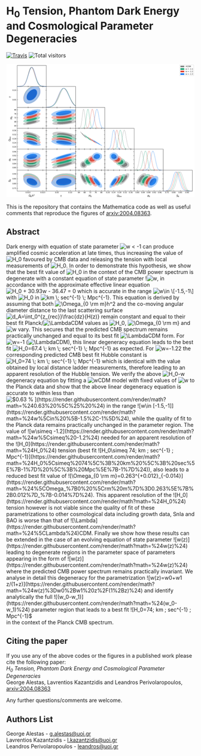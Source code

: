 # H<sub>0</sub> Tension, Phantom Dark Energy and Cosmological Parameter Degeneracies

[![Travis](https://img.shields.io/badge/language-Mathematica-green.svg)]()
![Total visitors](https://visitor-badge.glitch.me/badge?page_id=page.id=GeorgeAlestas.H0_Tension_Data)

<p align="center">
<img src="preview.png" width="900" title="preview" />
</p>

This is the repository that contains the Mathematica code as well as useful comments that reproduce the figures of [arxiv:2004.08363](https://arxiv.org/pdf/2004.08363.pdf).

## Abstract 
Dark energy with equation of state parameter ![$w < -1$](https://render.githubusercontent.com/render/math?math=%24w%20%3C%20-1%24) can produce amplified cosmic acceleration at late times, thus increasing the value of ![$H_0$](https://render.githubusercontent.com/render/math?math=%24H_0%24) favoured by CMB data and releasing the tension with local measurements of ![$H_0$](https://render.githubusercontent.com/render/math?math=%24H_0%24). In order to demonstrate this hypothesis, we show that the best fit value of ![$H_0$](https://render.githubusercontent.com/render/math?math=%24H_0%24) in the context of the CMB power spectrum is degenerate with a constant equation of state parameter !![$w$](https://render.githubusercontent.com/render/math?math=%24w%24),  in accordance with the approximate effective linear equation ![$H_0 + 30.93w - 36.47 = 0$](https://render.githubusercontent.com/render/math?math=%24H_0%20%2B%2030.93w%20-%2036.47%20%3D%200%24) which is accurate in the range ![$w\in \[-1.5,-1\]$](https://render.githubusercontent.com/render/math?math=%24w%5Cin%20%5B-1.5%2C-1%5D%24) with ![$H_0$](https://render.githubusercontent.com/render/math?math=%24H_0%24) in ![$km \; sec^{-1} \; Mpc^{-1}$](https://render.githubusercontent.com/render/math?math=%24km%20%5C%3B%20sec%5E%7B-1%7D%20%5C%3B%20Mpc%5E%7B-1%7D%24). This equation is derived by assuming that both ![$\Omega_{0 \rm m}h^2$](https://render.githubusercontent.com/render/math?math=%24%5COmega_%7B0%20%5Crm%20m%7Dh%5E2%24) and the co-moving angular diameter distance to the last scattering  surface ![$d_A=\int_0^{z_{rec}}\frac{dz}{H(z)}$](https://render.githubusercontent.com/render/math?math=%24d_A%3D%5Cint_0%5E%7Bz_%7Brec%7D%7D%5Cfrac%7Bdz%7D%7BH(z)%7D%24) remain constant and equal to their best fit Planck/![$\Lambda$](https://render.githubusercontent.com/render/math?math=%24%5CLambda%24)CDM values as ![$H_0$](https://render.githubusercontent.com/render/math?math=%24H_0%24), ![$\Omega_{0 \rm m}$](https://render.githubusercontent.com/render/math?math=%24%5COmega_%7B0%20%5Crm%20m%7D%24) and ![$w$](https://render.githubusercontent.com/render/math?math=%24w%24) vary.  This  secures that the predicted CMB spectrum remains practically unchanged and equal to its best fit ![$\Lambda$](https://render.githubusercontent.com/render/math?math=%24%5CLambda%24)CDM form.  For ![$w=-1$](https://render.githubusercontent.com/render/math?math=%24w%3D-1%24) (![$\Lambda$](https://render.githubusercontent.com/render/math?math=%24%5CLambda%24)CDM), this linear degeneracy equation leads to the best fit  ![$H_0=67.4 \; km \; sec^{-1} \; Mpc^{-1}$](https://render.githubusercontent.com/render/math?math=%24H_0%3D67.4%20%5C%3B%20km%20%5C%3B%20sec%5E%7B-1%7D%20%5C%3B%20Mpc%5E%7B-1%7D%24) as expected. For ![$w=-1.22$](https://render.githubusercontent.com/render/math?math=%24w%3D-1.22%24) the corresponding predicted CMB best fit Hubble constant is  ![$H_0=74 \; km \; sec^{-1} \; Mpc^{-1}$](https://render.githubusercontent.com/render/math?math=%24H_0%3D74%20%5C%3B%20km%20%5C%3B%20sec%5E%7B-1%7D%20%5C%3B%20Mpc%5E%7B-1%7D%24)  which is identical with the value obtained  by local distance ladder measurements, therefore leading to an apparent resolution of the Hubble tension. We verify the above ![$H_0-w$](https://render.githubusercontent.com/render/math?math=%24H_0-w%24) degeneracy equation by fitting a ![$w$](https://render.githubusercontent.com/render/math?math=%24w%24)CDM model with fixed values of ![$w$](https://render.githubusercontent.com/render/math?math=%24w%24) to the Planck data and show that the above linear degeneracy equation is accurate to within less than ![$0.63 \% $](https://render.githubusercontent.com/render/math?math=%240.63%20%5C%25%20%24) in the range ![$w\in \[-1.5,-1\]$](https://render.githubusercontent.com/render/math?math=%24w%5Cin%20%5B-1.5%2C-1%5D%24), while the quality of fit to the Planck data remains practically unchanged in the parameter region. The value of ![$w\simeq -1.2$](https://render.githubusercontent.com/render/math?math=%24w%5Csimeq%20-1.2%24) needed for an apparent resolution of the ![$H_0$](https://render.githubusercontent.com/render/math?math=%24H_0%24) tension (best fit ![$H_0\simeq 74\; km \; sec^{-1} \; Mpc^{-1}$](https://render.githubusercontent.com/render/math?math=%24H_0%5Csimeq%2074%5C%3B%20km%20%5C%3B%20sec%5E%7B-1%7D%20%5C%3B%20Mpc%5E%7B-1%7D%24)), also leads to a reduced best fit value of ![$\Omega_{0 \rm m}=0.263^{+0.012}_{-0.014}$](https://render.githubusercontent.com/render/math?math=%24%5COmega_%7B0%20%5Crm%20m%7D%3D0.263%5E%7B%2B0.012%7D_%7B-0.014%7D%24). This apparent resolution of the ![$H_0$](https://render.githubusercontent.com/render/math?math=%24H_0%24) tension however is not viable since the quality of fit of these parametrizations to other cosmological data including growth data, SnIa and BAO is worse than that of ![$\Lambda$](https://render.githubusercontent.com/render/math?math=%24%5CLambda%24)CDM. Finally we show how these results can be extended in the case of an evolving equation of state parameter ![$w(z)$](https://render.githubusercontent.com/render/math?math=%24w(z)%24) leading to degenerate regions in the parameter space of parameters appearing in the form of ![$w(z)$](https://render.githubusercontent.com/render/math?math=%24w(z)%24) where the predicted CMB power spectrum remains practically invariant. We analyse in detail this degeneracy for the parametrization ![$w(z)=w0+w1 z/(1+z)$](https://render.githubusercontent.com/render/math?math=%24w(z)%3Dw0%2Bw1%20z%2F(1%2Bz)%24) and identify analytically  the full ![$(w_0-w_1)$](https://render.githubusercontent.com/render/math?math=%24(w_0-w_1)%24) parameter region that leads to a best fit  ![$H_0=74\; km \; sec^{-1} \;  Mpc^{-1}$](https://render.githubusercontent.com/render/math?math=%24H_0%3D74%5C%3B%20km%20%5C%3B%20sec%5E%7B-1%7D%20%5C%3B%20%20Mpc%5E%7B-1%7D%24) in the context of the Planck CMB spectrum.


## Citing the paper 
If you use any of the above codes or the figures in a published work please cite the following paper:
<br>*H<sub>0</sub> Tension, Phantom Dark Energy and Cosmological Parameter Degeneracies*
<br>George Alestas, Lavrentios Kazantzidis and Leandros Perivolaropoulos, [arxiv:2004.08363](https://arxiv.org/pdf/2004.08363.pdf)

Any further questions/comments are welcome.


## Authors List
George Alestas - <g.alestas@uoi.gr>
<br>Lavrentios Kazantzidis - <l.kazantzidis@uoi.gr>
<br>Leandros Perivolaropoulos - <leandros@uoi.gr>
